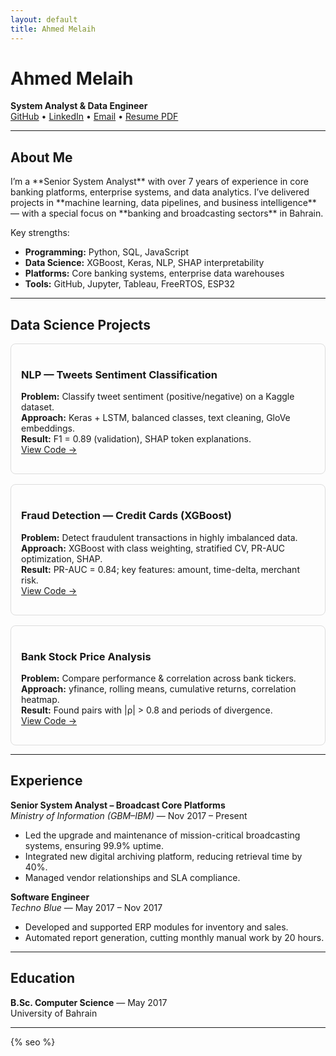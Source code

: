 ```yaml
---
layout: default
title: Ahmed Melaih
---
```


# Ahmed Melaih
**System Analyst & Data Engineer**  
[GitHub](https://github.com/AhmedMelaih) • [LinkedIn](https://linkedin.com/in/ahmedmelaih) • [Email](mailto:your.email@example.com) • [Resume PDF](assets/Ahmed_Melaih_CV.pdf)

---
<h2 id="about">About Me</h2>
I’m a **Senior System Analyst** with over 7 years of experience in core banking platforms, enterprise systems, and data analytics. I’ve delivered projects in **machine learning, data pipelines, and business intelligence** — with a special focus on **banking and broadcasting sectors** in Bahrain.

Key strengths:
- **Programming:** Python, SQL, JavaScript
- **Data Science:** XGBoost, Keras, NLP, SHAP interpretability
- **Platforms:** Core banking systems, enterprise data warehouses
- **Tools:** GitHub, Jupyter, Tableau, FreeRTOS, ESP32

---

## Data Science Projects

<div style="display: grid; grid-template-columns: repeat(auto-fill,minmax(300px,1fr)); gap: 1rem;">

<div style="border:1px solid #ddd; padding:1rem; border-radius:8px;">
<h3>NLP — Tweets Sentiment Classification</h3>
<p><strong>Problem:</strong> Classify tweet sentiment (positive/negative) on a Kaggle dataset.<br>
<strong>Approach:</strong> Keras + LSTM, balanced classes, text cleaning, GloVe embeddings.<br>
<strong>Result:</strong> F1 = 0.89 (validation), SHAP token explanations.<br>
<a href="https://github.com/AhmedMelaih/NLP_Tweets_Sentiment_Classification">View Code →</a></p>
</div>

<div style="border:1px solid #ddd; padding:1rem; border-radius:8px;">
<h3>Fraud Detection — Credit Cards (XGBoost)</h3>
<p><strong>Problem:</strong> Detect fraudulent transactions in highly imbalanced data.<br>
<strong>Approach:</strong> XGBoost with class weighting, stratified CV, PR-AUC optimization, SHAP.<br>
<strong>Result:</strong> PR-AUC = 0.84; key features: amount, time-delta, merchant risk.<br>
<a href="https://github.com/AhmedMelaih/XGBoost_Fraud_Detection">View Code →</a></p>
</div>

<div style="border:1px solid #ddd; padding:1rem; border-radius:8px;">
<h3>Bank Stock Price Analysis</h3>
<p><strong>Problem:</strong> Compare performance & correlation across bank tickers.<br>
<strong>Approach:</strong> yfinance, rolling means, cumulative returns, correlation heatmap.<br>
<strong>Result:</strong> Found pairs with |ρ| > 0.8 and periods of divergence.<br>
<a href="https://github.com/AhmedMelaih/Bank_Stock_Price_Analysis_For_GitHub">View Code →</a></p>
</div>

</div>

---

## Experience

**Senior System Analyst – Broadcast Core Platforms**  
_Ministry of Information (GBM–IBM)_ — Nov 2017 – Present  
- Led the upgrade and maintenance of mission-critical broadcasting systems, ensuring 99.9% uptime.  
- Integrated new digital archiving platform, reducing retrieval time by 40%.  
- Managed vendor relationships and SLA compliance.

**Software Engineer**  
_Techno Blue_ — May 2017 – Nov 2017  
- Developed and supported ERP modules for inventory and sales.  
- Automated report generation, cutting monthly manual work by 20 hours.

---

## Education
**B.Sc. Computer Science** — May 2017  
University of Bahrain

---

{% seo %}
